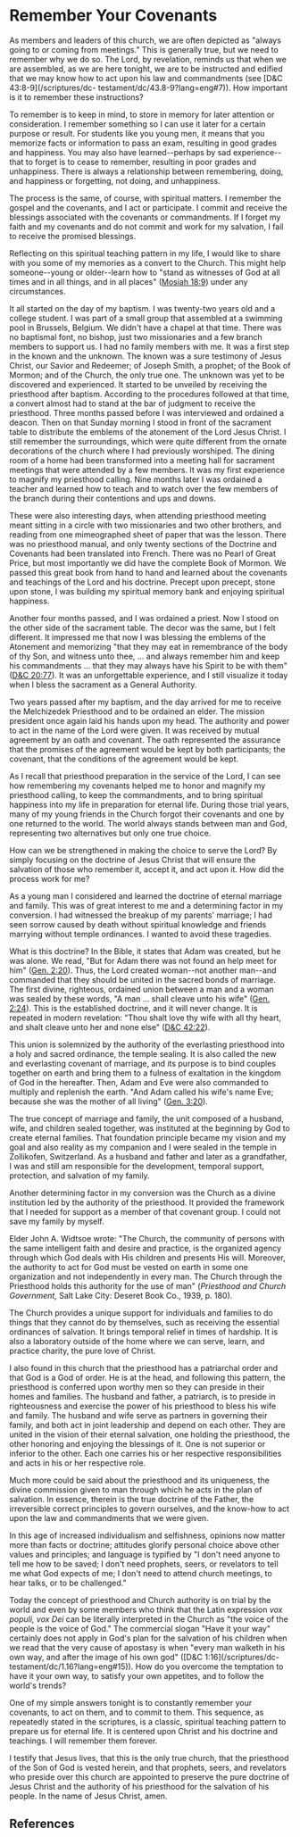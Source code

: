 # Remember Your Covenants

As members and leaders of this church, we are often depicted as "always going
to or coming from meetings." This is generally true, but we need to remember
why we do so. The Lord, by revelation, reminds us that when we are assembled,
as we are here tonight, we are to be instructed and edified that we may know
how to act upon his law and commandments (see [D&amp;C 43:8-9](/scriptures/dc-
testament/dc/43.8-9?lang=eng#7)). How important is it to remember these
instructions?

To remember is to keep in mind, to store in memory for later attention or
consideration. I remember something so I can use it later for a certain
purpose or result. For students like you young men, it means that you memorize
facts or information to pass an exam, resulting in good grades and happiness.
You may also have learned--perhaps by sad experience--that to forget is to
cease to remember, resulting in poor grades and unhappiness. There is always a
relationship between remembering, doing, and happiness or forgetting, not
doing, and unhappiness.

The process is the same, of course, with spiritual matters. I remember the
gospel and the covenants, and I act or participate. I commit and receive the
blessings associated with the covenants or commandments. If I forget my faith
and my covenants and do not commit and work for my salvation, I fail to
receive the promised blessings.

Reflecting on this spiritual teaching pattern in my life, I would like to
share with you some of my memories as a convert to the Church. This might help
someone--young or older--learn how to "stand as witnesses of God at all times
and in all things, and in all places" ([Mosiah
18:9](/scriptures/bofm/mosiah/18.9?lang=eng#8)) under any circumstances.

It all started on the day of my baptism. I was twenty-two years old and a
college student. I was part of a small group that assembled at a swimming pool
in Brussels, Belgium. We didn't have a chapel at that time. There was no
baptismal font, no bishop, just two missionaries and a few branch members to
support us. I had no family members with me. It was a first step in the known
and the unknown. The known was a sure testimony of Jesus Christ, our Savior
and Redeemer; of Joseph Smith, a prophet; of the Book of Mormon; and of the
Church, the only true one. The unknown was yet to be discovered and
experienced. It started to be unveiled by receiving the priesthood after
baptism. According to the procedures followed at that time, a convert almost
had to stand at the bar of judgment to receive the priesthood. Three months
passed before I was interviewed and ordained a deacon. Then on that Sunday
morning I stood in front of the sacrament table to distribute the emblems of
the atonement of the Lord Jesus Christ. I still remember the surroundings,
which were quite different from the ornate decorations of the church where I
had previously worshiped. The dining room of a home had been transformed into
a meeting hall for sacrament meetings that were attended by a few members. It
was my first experience to magnify my priesthood calling. Nine months later I
was ordained a teacher and learned how to teach and to watch over the few
members of the branch during their contentions and ups and downs.

These were also interesting days, when attending priesthood meeting meant
sitting in a circle with two missionaries and two other brothers, and reading
from one mimeographed sheet of paper that was the lesson. There was no
priesthood manual, and only twenty sections of the Doctrine and Covenants had
been translated into French. There was no Pearl of Great Price, but most
importantly we did have the complete Book of Mormon. We passed this great book
from hand to hand and learned about the covenants and teachings of the Lord
and his doctrine. Precept upon precept, stone upon stone, I was building my
spiritual memory bank and enjoying spiritual happiness.

Another four months passed, and I was ordained a priest. Now I stood on the
other side of the sacrament table. The decor was the same, but I felt
different. It impressed me that now I was blessing the emblems of the
Atonement and memorizing "that they may eat in remembrance of the body of thy
Son, and witness unto thee, ... and always remember him and keep his
commandments ... that they may always have his Spirit to be with them" ([D&amp;C
20:77](/scriptures/dc-testament/dc/20.77?lang=eng#76)). It was an
unforgettable experience, and I still visualize it today when I bless the
sacrament as a General Authority.

Two years passed after my baptism, and the day arrived for me to receive the
Melchizedek Priesthood and to be ordained an elder. The mission president once
again laid his hands upon my head. The authority and power to act in the name
of the Lord were given. It was received by mutual agreement by an oath and
covenant. The oath represented the assurance that the promises of the
agreement would be kept by both participants; the covenant, that the
conditions of the agreement would be kept.

As I recall that priesthood preparation in the service of the Lord, I can see
how remembering my covenants helped me to honor and magnify my priesthood
calling, to keep the commandments, and to bring spiritual happiness into my
life in preparation for eternal life. During those trial years, many of my
young friends in the Church forgot their covenants and one by one returned to
the world. The world always stands between man and God, representing two
alternatives but only one true choice.

How can we be strengthened in making the choice to serve the Lord? By simply
focusing on the doctrine of Jesus Christ that will ensure the salvation of
those who remember it, accept it, and act upon it. How did the process work
for me?

As a young man I considered and learned the doctrine of eternal marriage and
family. This was of great interest to me and a determining factor in my
conversion. I had witnessed the breakup of my parents' marriage; I had seen
sorrow caused by death without spiritual knowledge and friends marrying
without temple ordinances. I wanted to avoid these tragedies.

What is this doctrine? In the Bible, it states that Adam was created, but he
was alone. We read, "But for Adam there was not found an help meet for him"
([Gen. 2:20](/scriptures/ot/gen/2.20?lang=eng#19)). Thus, the Lord created
woman--not another man--and commanded that they should be united in the sacred
bonds of marriage. The first divine, righteous, ordained union between a man
and a woman was sealed by these words, "A man ... shall cleave unto his wife"
([Gen. 2:24](/scriptures/ot/gen/2.24?lang=eng#23)). This is the established
doctrine, and it will never change. It is repeated in modern revelation: "Thou
shalt love thy wife with all thy heart, and shalt cleave unto her and none
else" ([D&amp;C 42:22](/scriptures/dc-testament/dc/42.22?lang=eng#21)).

This union is solemnized by the authority of the everlasting priesthood into a
holy and sacred ordinance, the temple sealing. It is also called the new and
everlasting covenant of marriage, and its purpose is to bind couples together
on earth and bring them to a fulness of exaltation in the kingdom of God in
the hereafter. Then, Adam and Eve were also commanded to multiply and
replenish the earth. "And Adam called his wife's name Eve; because she was the
mother of all living" ([Gen. 3:20](/scriptures/ot/gen/3.20?lang=eng#19)).

The true concept of marriage and family, the unit composed of a husband, wife,
and children sealed together, was instituted at the beginning by God to create
eternal families. That foundation principle became my vision and my goal and
also reality as my companion and I were sealed in the temple in Zollikofen,
Switzerland. As a husband and father and later as a grandfather, I was and
still am responsible for the development, temporal support, protection, and
salvation of my family.

Another determining factor in my conversion was the Church as a divine
institution led by the authority of the priesthood. It provided the framework
that I needed for support as a member of that covenant group. I could not save
my family by myself.

Elder John A. Widtsoe wrote: "The Church, the community of persons with the
same intelligent faith and desire and practice, is the organized agency
through which God deals with His children and presents His will. Moreover, the
authority to act for God must be vested on earth in some one organization and
not independently in every man. The Church through the Priesthood holds this
authority for the use of man" (_Priesthood and Church Government,_ Salt Lake
City: Deseret Book Co., 1939, p. 180).

The Church provides a unique support for individuals and families to do things
that they cannot do by themselves, such as receiving the essential ordinances
of salvation. It brings temporal relief in times of hardship. It is also a
laboratory outside of the home where we can serve, learn, and practice
charity, the pure love of Christ.

I also found in this church that the priesthood has a patriarchal order and
that God is a God of order. He is at the head, and following this pattern, the
priesthood is conferred upon worthy men so they can preside in their homes and
families. The husband and father, a patriarch, is to preside in righteousness
and exercise the power of his priesthood to bless his wife and family. The
husband and wife serve as partners in governing their family, and both act in
joint leadership and depend on each other. They are united in the vision of
their eternal salvation, one holding the priesthood, the other honoring and
enjoying the blessings of it. One is not superior or inferior to the other.
Each one carries his or her respective responsibilities and acts in his or her
respective role.

Much more could be said about the priesthood and its uniqueness, the divine
commission given to man through which he acts in the plan of salvation. In
essence, therein is the true doctrine of the Father, the irreversible correct
principles to govern ourselves, and the know-how to act upon the law and
commandments that we were given.

In this age of increased individualism and selfishness, opinions now matter
more than facts or doctrine; attitudes glorify personal choice above other
values and principles; and language is typified by "I don't need anyone to
tell me how to be saved; I don't need prophets, seers, or revelators to tell
me what God expects of me; I don't need to attend church meetings, to hear
talks, or to be challenged."

Today the concept of priesthood and Church authority is on trial by the world
and even by some members who think that the Latin expression _vox populi, vox
Dei_ can be literally interpreted in the Church as "the voice of the people is
the voice of God." The commercial slogan "Have it your way" certainly does not
apply in God's plan for the salvation of his children when we read that the
very cause of apostasy is when "every man walketh in his own way, and after
the image of his own god" ([D&amp;C 1:16](/scriptures/dc-
testament/dc/1.16?lang=eng#15)). How do you overcome the temptation to have it
your own way, to satisfy your own appetites, and to follow the world's trends?

One of my simple answers tonight is to constantly remember your covenants, to
act on them, and to commit to them. This sequence, as repeatedly stated in the
scriptures, is a classic, spiritual teaching pattern to prepare us for eternal
life. It is centered upon Christ and his doctrine and teachings. I will
remember them forever.

I testify that Jesus lives, that this is the only true church, that the
priesthood of the Son of God is vested herein, and that prophets, seers, and
revelators who preside over this church are appointed to preserve the pure
doctrine of Jesus Christ and the authority of his priesthood for the salvation
of his people. In the name of Jesus Christ, amen.

## References

